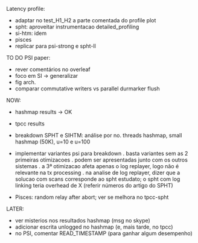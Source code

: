Latency profile:
- adaptar no test_H1_H2 a parte comentada do profile plot
- spht: aproveitar instrumentacao detailed_profiling
- si-htm: idem
- pisces
- replicar para psi-strong e spht-ll



TO DO PSI paper:
- rever comentários no overleaf
- foco em SI -> generalizar
- fig arch.
- comparar commutative writers vs parallel durmarker flush

NOW:
- hashmap results -> OK
- tpcc results
- breakdown SPHT e SIHTM: análise por no. threads
hashmap, small hashmap (50K), u=10 e u=100

- implementar variantes psi para breakdown
. basta variantes sem as 2 primeiras otimizacoes
. podem ser apresentadas junto com os outros sistemas
. a 3ª otimizacao afeta apenas o log replayer, logo não é relevante na tx processing
. na analise de log replayer, dizer que a solucao com scans corresponde ao spht estudato; o spht com log linking teria overhead de X (referir números do artigo do SPHT)

- Pisces: random relay after abort; ver se melhora no tpcc-spht

LATER:
- ver misterios nos resultados hashmap (msg no skype)
- adicionar escrita unlogged no hashmap (e, mais tarde, no tpcc)
- no PSI, comentar READ_TIMESTAMP (para ganhar algum desempenho)